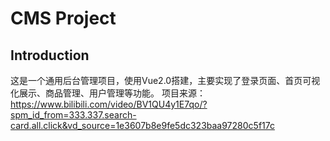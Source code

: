 # CMS Project

## Introduction
这是一个通用后台管理项目，使用Vue2.0搭建，主要实现了登录页面、首页可视化展示、商品管理、用户管理等功能。
项目来源：https://www.bilibili.com/video/BV1QU4y1E7qo/?spm_id_from=333.337.search-card.all.click&vd_source=1e3607b8e9fe5dc323baa97280c5f17c
